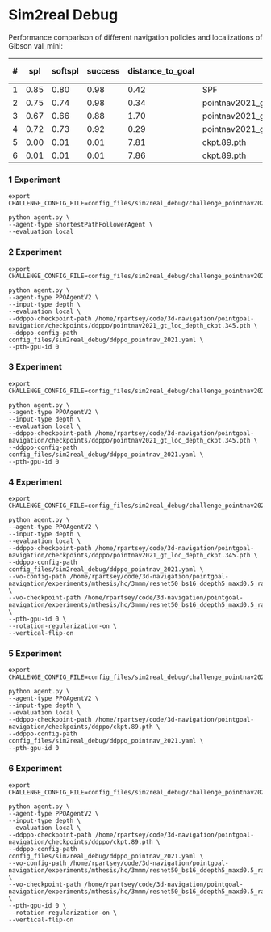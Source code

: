 # Sim2real Debug


Performance comparison of different navigation policies and localizations of Gibson val_mini:

| # | spl  |softspl | success | distance_to_goal | agent | localization|train height|eval height|
| - |   -- |  --  |   -- | --   |  --  |  -- |  --  |  -- | 
| 1 | 0.85 | 0.80 | 0.98 | 0.42 | SPF | - |  -  |  - | 
| 2 | 0.75 | 0.74 | 0.98 | 0.34 | pointnav2021_gt_loc_depth_ckpt.345.pth | GT | 0.88  | 0.88 | 
| 3 | 0.67 | 0.66 | 0.88 | 1.70 | pointnav2021_gt_loc_depth_ckpt.345.pth | GT | 0.88  | 0.61 | 
| 4 | 0.72 | 0.73 | 0.92 | 0.29 | pointnav2021_gt_loc_depth_ckpt.345.pth | VO | 0.88  | 0.88 | 
| 5 | 0.00 | 0.01 | 0.01 | 7.81 | ckpt.89.pth | GT | 1.25  | 0.88 | 
| 6 | 0.01 | 0.01 | 0.01 | 7.86 | ckpt.89.pth | VO | 1.25  | 0.88 | 


### 1 Experiment
```
export CHALLENGE_CONFIG_FILE=config_files/sim2real_debug/challenge_pointnav2021.local.rgbd.yaml

python agent.py \
--agent-type ShortestPathFollowerAgent \
--evaluation local
```

### 2 Experiment
```
export CHALLENGE_CONFIG_FILE=config_files/sim2real_debug/challenge_pointnav2021_gt_loc.local.rgbd.yaml

python agent.py \
--agent-type PPOAgentV2 \
--input-type depth \
--evaluation local \
--ddppo-checkpoint-path /home/rpartsey/code/3d-navigation/pointgoal-navigation/checkpoints/ddppo/pointnav2021_gt_loc_depth_ckpt.345.pth \
--ddppo-config-path config_files/sim2real_debug/ddppo_pointnav_2021.yaml \
--pth-gpu-id 0
```

### 3 Experiment
```
export CHALLENGE_CONFIG_FILE=config_files/sim2real_debug/challenge_pointnav2021_gt_loc_0.61m.local.rgbd.yaml

python agent.py \
--agent-type PPOAgentV2 \
--input-type depth \
--evaluation local \
--ddppo-checkpoint-path /home/rpartsey/code/3d-navigation/pointgoal-navigation/checkpoints/ddppo/pointnav2021_gt_loc_depth_ckpt.345.pth \
--ddppo-config-path config_files/sim2real_debug/ddppo_pointnav_2021.yaml \
--pth-gpu-id 0
```

### 4 Experiment
```
export CHALLENGE_CONFIG_FILE=config_files/sim2real_debug/challenge_pointnav2021.local.rgbd.yaml

python agent.py \
--agent-type PPOAgentV2 \
--input-type depth \
--evaluation local \
--ddppo-checkpoint-path /home/rpartsey/code/3d-navigation/pointgoal-navigation/checkpoints/ddppo/pointnav2021_gt_loc_depth_ckpt.345.pth \
--ddppo-config-path config_files/sim2real_debug/ddppo_pointnav_2021.yaml \
--vo-config-path /home/rpartsey/code/3d-navigation/pointgoal-navigation/experiments/mthesis/hc/3mmm/resnet50_bs16_ddepth5_maxd0.5_randomsampling_dropout0.2_poselossv21._1._180x320_embedd_act_vflip_hc2021_vo3_bigdata_3m/config.yaml  \
--vo-checkpoint-path /home/rpartsey/code/3d-navigation/pointgoal-navigation/experiments/mthesis/hc/3mmm/resnet50_bs16_ddepth5_maxd0.5_randomsampling_dropout0.2_poselossv21._1._180x320_embedd_act_vflip_hc2021_vo3_bigdata_3m/best_checkpoint_064e.pt \
--pth-gpu-id 0 \
--rotation-regularization-on \
--vertical-flip-on 
```

### 5 Experiment
```
export CHALLENGE_CONFIG_FILE=config_files/sim2real_debug/challenge_pointnav2021_gt_loc.local.rgbd.yaml

python agent.py \
--agent-type PPOAgentV2 \
--input-type depth \
--evaluation local \
--ddppo-checkpoint-path /home/rpartsey/code/3d-navigation/pointgoal-navigation/checkpoints/ddppo/ckpt.89.pth \
--ddppo-config-path config_files/sim2real_debug/ddppo_pointnav_2021.yaml \
--pth-gpu-id 0
```

### 6 Experiment
```
export CHALLENGE_CONFIG_FILE=config_files/sim2real_debug/challenge_pointnav2021.local.rgbd.yaml

python agent.py \
--agent-type PPOAgentV2 \
--input-type depth \
--evaluation local \
--ddppo-checkpoint-path /home/rpartsey/code/3d-navigation/pointgoal-navigation/checkpoints/ddppo/ckpt.89.pth \
--ddppo-config-path config_files/sim2real_debug/ddppo_pointnav_2021.yaml \
--vo-config-path /home/rpartsey/code/3d-navigation/pointgoal-navigation/experiments/mthesis/hc/3mmm/resnet50_bs16_ddepth5_maxd0.5_randomsampling_dropout0.2_poselossv21._1._180x320_embedd_act_vflip_hc2021_vo3_bigdata_3m/config.yaml  \
--vo-checkpoint-path /home/rpartsey/code/3d-navigation/pointgoal-navigation/experiments/mthesis/hc/3mmm/resnet50_bs16_ddepth5_maxd0.5_randomsampling_dropout0.2_poselossv21._1._180x320_embedd_act_vflip_hc2021_vo3_bigdata_3m/best_checkpoint_064e.pt \
--pth-gpu-id 0 \
--rotation-regularization-on \
--vertical-flip-on 
```


